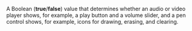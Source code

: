 A Boolean (**true**/**false**) value that determines whether an audio or video player shows, for example, a play button and a volume slider, and a pen control shows, for example, icons for drawing, erasing, and clearing.
